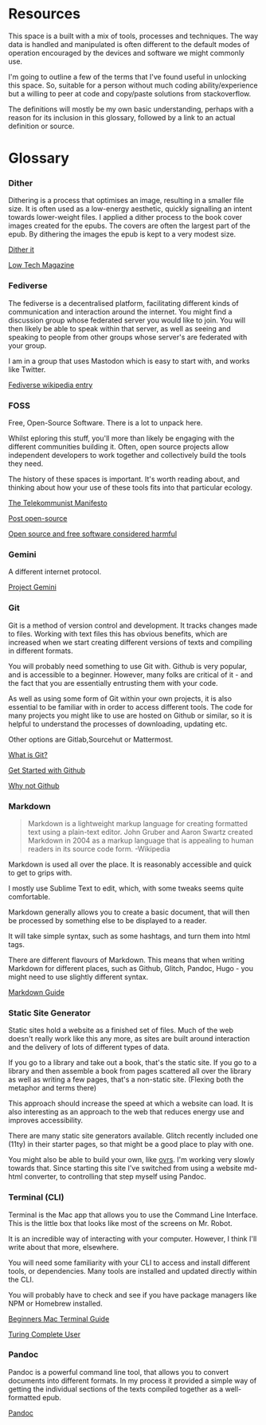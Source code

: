 # Resources

This space is a built with a mix of tools, processes and techniques. The way data is handled and manipulated is often different to the default modes of operation encouraged by the devices and software we might commonly use.

I'm going to outline a few of the terms that I've found useful in unlocking this space. So, suitable for a person without much coding ability/experience but a willing to peer at code and copy/paste solutions from stackoverflow.

The definitions will mostly be my own basic understanding, perhaps with a reason for its inclusion in this glossary, followed by a link to an actual definition or source.

# Glossary

### Dither

Dithering is a process that optimises an image, resulting in a smaller file size. It is often used as a low-energy aesthetic, quickly signalling an intent towards lower-weight files. I applied a dither process to the book cover images created for the epubs. The covers are often the largest part of the epub. By dithering the images the epub is kept to a very modest size.

[Dither it](https://ditherit.com/)

[Low Tech Magazine](https://solar.lowtechmagazine.com/)

### Fediverse

The fediverse is a decentralised platform, facilitating different kinds of communication and interaction around the internet.
You might find a discussion group whose federated server you would like to join.
You will then likely be able to speak within that server, as well as seeing and speaking to people from other groups whose server's are federated with your group.

I am in a group that uses Mastodon which is easy to start with, and works like Twitter.

[Fediverse wikipedia entry](https://en.wikipedia.org/wiki/Fediverse)

### FOSS

Free, Open-Source Software.
There is a lot to unpack here.

Whilst eploring this stuff, you'll more than likely be engaging with the different communities building it.
Often, open source projects allow independent developers to work together and collectively build the tools they need.

The history of these spaces is important.
It's worth reading about, and thinking about how your use of these tools fits into that particular ecology.

[The Telekommunist Manifesto](http://telekommunisten.net/the-telekommunist-manifesto/)

[Post open-source](https://www.boringcactus.com/2020/08/13/post-open-source.html)

[Open source and free software considered harmful](https://write.as/mokou/open-source-and-free-software-considered-harmful)

### Gemini

A different internet protocol.

[Project Gemini](https://gemini.circumlunar.space/)

### Git

Git is a method of version control and development.
It tracks changes made to files.
Working with text files this has obvious benefits, which are increased when we start creating different versions of texts and compiling in different formats.

You will probably need something to use Git with.
Github is very popular, and is accessible to a beginner.
However, many folks are critical of it - and the fact that you are essentially entrusting them with your code. 

As well as using some form of Git within your own projects, it is also essential to be familiar with in order to access different tools.
The code for many projects you might like to use are hosted on Github or similar, so it is helpful to understand the processes of downloading, updating etc.

Other options are Gitlab,Sourcehut or Mattermost.

[What is Git?](https://git-scm.com/book/en/v2/Getting-Started-What-is-Git%3F)

[Get Started with Github](https://docs.github.com/en/get-started)

[Why not Github](https://sanctum.geek.nz/why-not-github.html)

### Markdown

>Markdown is a lightweight markup language for creating formatted text using a plain-text editor.
>John Gruber and Aaron Swartz created Markdown in 2004 as a markup language that is appealing to human readers in its source code form.
>-Wikipedia

Markdown is used all over the place.
It is reasonably accessible and quick to get to grips with.

I mostly use Sublime Text to edit, which, with some tweaks seems quite comfortable.

Markdown generally allows you to create a basic document, that will then be processed by something else to be displayed to a reader.

It will take simple syntax, such as some hashtags, and turn them into html tags.

There are different flavours of Markdown.
This means that when writing Markdown for different places, such as Github, Glitch, Pandoc, Hugo - you might need to use slightly different syntax.

[Markdown Guide](https://www.markdownguide.org/)

### Static Site Generator

Static sites hold a website as a finished set of files.
Much of the web doesn't really work like this any more, as sites are built around interaction and the delivery of lots of different types of data.

If you go to a library and take out a book, that's the static site.
If you go to a library and then assemble a book from pages scattered all over the library as well as writing a few pages, that's a non-static site.
(Flexing both the metaphor and terms there)

This approach should increase the speed at which a website can load. It is also interesting as an approach to the web that reduces energy use and improves accessibility.

There are many static site generators available.
Glitch recently included one (11ty) in their starter pages, so that might be a good place to play with one.

You might also be able to build your own, like [ovrs](https://github.com/ovrs/aplos).
I'm working very slowly towards that.
Since starting this site I've switched from using a website md-html converter, to controlling that step myself using Pandoc.

### Terminal (CLI)

Terminal is the Mac app that allows you to use the Command Line Interface. This is the little box that looks like most of the screens on Mr. Robot.

It is an incredible way of interacting with your computer.
However, I think I'll write about that more, elsewhere.

You will need some familiarity with your CLI to access and install different tools, or dependencies.
Many tools are installed and updated directly within the CLI.

You will probably have to check and see if you have package managers like NPM or Homebrew installed.

[Beginners Mac Terminal Guide](https://www.makeuseof.com/tag/beginners-guide-mac-terminal/)

[Turing Complete User](http://contemporary-home-computing.org/turing-complete-user/)

### Pandoc

Pandoc is a powerful command line tool, that allows you to convert documents into different formats.
In my process it provided a simple way of getting the individual sections of the texts compiled together as a well-formatted epub.

[Pandoc](https://pandoc.org/epub.html)

